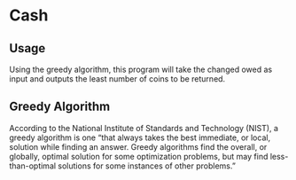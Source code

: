 # Cash
## Usage
Using the greedy algorithm, this program will take the changed owed as input and outputs the least number of coins to be returned.

## Greedy Algorithm
According to the National Institute of Standards and Technology (NIST), a greedy algorithm is one “that always takes the best immediate, or local, solution while finding an answer. Greedy algorithms find the overall, or globally, optimal solution for some optimization problems, but may find less-than-optimal solutions for some instances of other problems.”